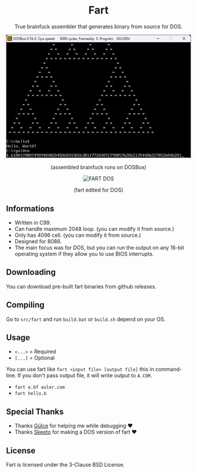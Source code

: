 <div align="center">

# Fart

True brainfuck assembler that generates binary from source for DOS.

![FART IN ACTION](./assets/action.png)

(assembled brainfuck runs on DOSBox)

![FART DOS](https://i.imgur.com/0iNYFNT.png)

(fart edited for DOS)

</div>

## Informations

- Written in C99.
- Can handle maximum 2048 loop. (you can modify it from source.)
- Only has 4096 cell. (you can modify it from source.)
- Designed for 8086.
- The main focus was for DOS, but you can run the output on any 16-bit operating system if they allow you to use BIOS interrupts.

## Downloading

You can download pre-built fart binaries from github releases.

## Compiling

Go to `src/fart` and run `build.bat` or `build.sh` depend on your OS.

## Usage

- `<...>` = Required
- `[...]` = Optional


You can use fart like `fart <input file> [output file]` this in command-line. If you don't pass output file, it will write output to `A.COM`.

- `fart e.bf euler.com`
- `fart hello.b`

## Special Thanks

- Thanks [Gülce](https://github.com/gulje) for helping me while debugging ❤️
- Thanks [Skeeto](https://github.com/skeeto/brainfuck-fart) for making a DOS version of fart ❤️

## License

Fart is licensed under the 3-Clause BSD License.
